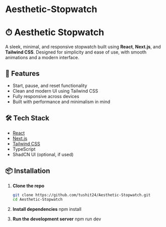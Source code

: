 # Aesthetic-Stopwatch

# ⏱ Aesthetic Stopwatch

A sleek, minimal, and responsive stopwatch built using **React**, **Next.js**, and **Tailwind CSS**. Designed for simplicity and ease of use, with smooth animations and a modern interface.


## 🚀 Features

- Start, pause, and reset functionality
- Clean and modern UI using Tailwind CSS
- Fully responsive across devices
- Built with performance and minimalism in mind

## 🛠 Tech Stack

- [React](https://reactjs.org/)
- [Next.js](https://nextjs.org/)
- [Tailwind CSS](https://tailwindcss.com/)
- TypeScript
- ShadCN UI (optional, if used)

## 📦 Installation

1. **Clone the repo**

   ```bash
   git clone https://github.com/tushit24/Aesthetic-Stopwatch.git
   cd Aesthetic-Stopwatch
2. **Install dependencies**
     npm install

3. **Run the development server**
     npm run dev
      
